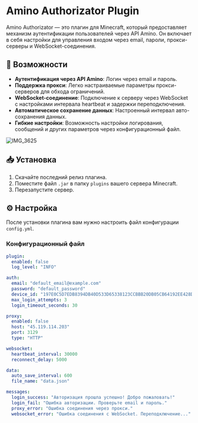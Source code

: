 # Amino Authorizator Plugin

Amino Authorizator — это плагин для Minecraft, который предоставляет механизм аутентификации пользователей через API Amino. Он включает в себя настройки для управления входом через email, пароли, прокси-серверы и WebSocket-соединения.

## 🚀 Возможности

- **Аутентификация через API Amino**: Логин через email и пароль.
- **Поддержка прокси**: Легко настраиваемые параметры прокси-серверов для обхода ограничений.
- **WebSocket-соединение**: Подключение к серверу через WebSocket с настройками интервала heartbeat и задержки переподключения.
- **Автоматическое сохранение данных**: Настроенный интервал авто-сохранения данных.
- **Гибкие настройки**: Возможность настройки логирования, сообщений и других параметров через конфигурационный файл.

![IMG_3625](https://github.com/user-attachments/assets/354c12ae-f131-4987-9a44-9f1c7eb069dc)

## 📥 Установка

1. Скачайте последний релиз плагина.
2. Поместите файл `.jar` в папку `plugins` вашего сервера Minecraft.
3. Перезапустите сервер.

## ⚙️ Настройка

После установки плагина вам нужно настроить файл конфигурации `config.yml`.

### Конфигурационный файл

```yaml
plugin:
  enabled: false
  log_level: "INFO"

auth:
  email: "default_email@example.com"
  password: "default_password"
  device_id: "197E0C5D7EDB8394DB40D533D65338123CCBBB20DB05CB64192EE428D459D11D1DB143F1BF2CCB4C5C"
  max_login_attempts: 3
  login_timeout_seconds: 30

proxy:
  enabled: false
  host: "45.119.114.203"
  port: 3129
  type: "HTTP"

websocket:
  heartbeat_interval: 30000
  reconnect_delay: 5000

data:
  auto_save_interval: 600
  file_name: "data.json"

messages:
  login_success: "Авторизация прошла успешно! Добро пожаловать!"
  login_fail: "Ошибка авторизации. Проверьте email и пароль."
  proxy_error: "Ошибка соединения через прокси."
  websocket_error: "Ошибка соединения с WebSocket. Переподключение..."
